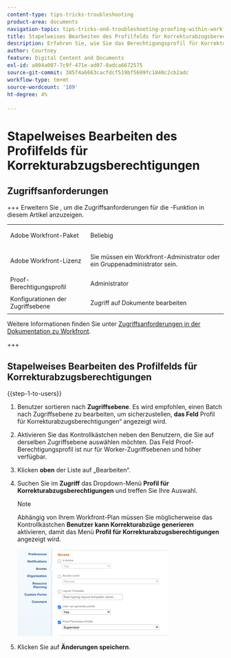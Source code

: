 ```yaml
---
content-type: tips-tricks-troubleshooting
product-area: documents
navigation-topic: tips-tricks-and-troubleshooting-proofing-within-workfront
title: Stapelweises Bearbeiten des Profilfelds für Korrekturabzugsberechtigungen
description: Erfahren Sie, wie Sie das Berechtigungsprofil für Korrekturabzüge stapelweise bearbeiten.
author: Courtney
feature: Digital Content and Documents
exl-id: a804a007-7c9f-471e-ad07-8adca6672575
source-git-commit: 385f4a6663cacfdcf519bf5699fc1840c2cb2adc
workflow-type: tm+mt
source-wordcount: '189'
ht-degree: 4%

---
```


# Stapelweises Bearbeiten des Profilfelds für Korrekturabzugsberechtigungen

## Zugriffsanforderungen

+++ Erweitern Sie , um die Zugriffsanforderungen für die -Funktion in diesem Artikel anzuzeigen.

<table style="table-layout:auto"> 
 <col> 
 <col> 
 <tbody> 
  <tr> 
   <td role="rowheader">Adobe Workfront-Paket</td> 
   <td> <p>Beliebig</p> </td> 
  </tr> 
  <tr> 
   <td role="rowheader">Adobe Workfront-Lizenz</td> 
   <td> <p>Sie müssen ein Workfront-Administrator oder ein Gruppenadministrator sein.</p> </td> 
  </tr> 
  <tr> 
   <td role="rowheader">Proof-Berechtigungsprofil </td> 
   <td>Administrator</td> 
  </tr> 
  <tr> 
   <td role="rowheader">Konfigurationen der Zugriffsebene</td> 
   <td> <p>Zugriff auf Dokumente bearbeiten</p></td> 
  </tr> 
 </tbody> 
</table>

Weitere Informationen finden Sie unter [Zugriffsanforderungen in der Dokumentation zu Workfront](/help/quicksilver/administration-and-setup/add-users/access-levels-and-object-permissions/access-level-requirements-in-documentation.md).

+++

## Stapelweises Bearbeiten des Profilfelds für Korrekturabzugsberechtigungen

{{step-1-to-users}}

1. Benutzer sortieren nach **Zugriffsebene**. Es wird empfohlen, einen Batch nach Zugriffsebene zu bearbeiten, um sicherzustellen, **das Feld** Profil für Korrekturabzugsberechtigungen“ angezeigt wird.

1. Aktivieren Sie das Kontrollkästchen neben den Benutzern, die Sie auf derselben Zugriffsebene auswählen möchten. Das Feld Proof-Berechtigungsprofil ist nur für Worker-Zugriffsebenen und höher verfügbar.
1. Klicken **oben** der Liste auf „Bearbeiten“.
1. Suchen Sie im **Zugriff** das Dropdown-Menü **Profil für Korrekturabzugsberechtigungen** und treffen Sie Ihre Auswahl.

   >[!NOTE]
   >
   >Abhängig von Ihrem Workfront-Plan müssen Sie möglicherweise das Kontrollkästchen **Benutzer kann Korrekturabzüge generieren** aktivieren, damit das Menü **Profil für Korrekturabzugsberechtigungen** angezeigt wird.

   ![Profil für Korrekturabzugsberechtigungen](assets/proof-permission-profile-350x203.png)

1. Klicken Sie auf **Änderungen speichern**.
